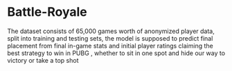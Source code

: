 # Battle-Royale
The dataset consists of 65,000 games worth of anonymized player data, split into training and testing sets, the model is supposed to predict final placement from final in-game stats and initial player ratings claiming the best strategy to win in PUBG , whether to sit in one spot and hide our way to victory or take a top shot 
